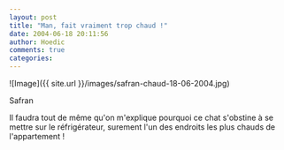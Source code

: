 ```yaml
---
layout: post
title: "Man, fait vraiment trop chaud !"
date: 2004-06-18 20:11:56
author: Hoedic
comments: true
categories: 
---
```



![Image]({{ site.url }}/images/safran-chaud-18-06-2004.jpg)
<div class="photoattrib">Safran</div>



Il faudra tout de même qu'on m'explique pourquoi ce chat s'obstine à se mettre sur le réfrigérateur, surement l'un des endroits les plus chauds de l'appartement !